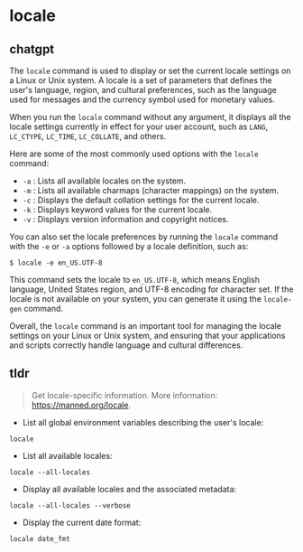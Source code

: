# locale 
## chatgpt 
The `locale` command is used to display or set the current locale settings on a Linux or Unix system. A locale is a set of parameters that defines the user's language, region, and cultural preferences, such as the language used for messages and the currency symbol used for monetary values. 

When you run the `locale` command without any argument, it displays all the locale settings currently in effect for your user account, such as `LANG`, `LC_CTYPE`, `LC_TIME`, `LC_COLLATE`, and others. 

Here are some of the most commonly used options with the `locale` command:

- `-a` : Lists all available locales on the system.
- `-m` : Lists all available charmaps (character mappings) on the system.
- `-c` : Displays the default collation settings for the current locale.
- `-k` : Displays keyword values for the current locale.
- `-v` : Displays version information and copyright notices.

You can also set the locale preferences by running the `locale` command with the `-e` or `-a` options followed by a locale definition, such as:

```
$ locale -e en_US.UTF-8
```

This command sets the locale to `en_US.UTF-8`, which means English language, United States region, and UTF-8 encoding for character set. If the locale is not available on your system, you can generate it using the `locale-gen` command. 

Overall, the `locale` command is an important tool for managing the locale settings on your Linux or Unix system, and ensuring that your applications and scripts correctly handle language and cultural differences. 

## tldr 
 
> Get locale-specific information.
> More information: <https://manned.org/locale>.

- List all global environment variables describing the user's locale:

`locale`

- List all available locales:

`locale --all-locales`

- Display all available locales and the associated metadata:

`locale --all-locales --verbose`

- Display the current date format:

`locale date_fmt`

